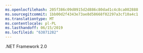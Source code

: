 ```yaml
---
ms.openlocfilehash: 205f386c09d0915d2d886c80dad1c4c8ca002888
ms.sourcegitcommit: 1bb00d2f4343e73ae8d58668f02297a3cf10a4c1
ms.translationtype: MT
ms.contentlocale: pl-PL
ms.lasthandoff: 06/15/2019
ms.locfileid: "63871282"
---
```

.NET Framework 2.0